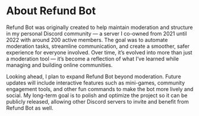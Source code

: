 # About Refund Bot

Refund Bot was originally created to help maintain moderation and structure in my personal Discord community — a server I co-owned from 2021 until 2022 with around 200 active members. The goal was to automate moderation tasks, streamline communication, and create a smoother, safer experience for everyone involved. Over time, it’s evolved into more than just a moderation tool — it’s become a reflection of what I’ve learned while managing and building online communities.

Looking ahead, I plan to expand Refund Bot beyond moderation. Future updates will include interactive features such as mini-games, community engagement tools, and other fun commands to make the bot more lively and social. My long-term goal is to polish and optimize the project so it can be publicly released, allowing other Discord servers to invite and benefit from Refund Bot as well.
